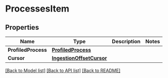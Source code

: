 # ProcessesItem

## Properties

Name | Type | Description | Notes
------------ | ------------- | ------------- | -------------
**ProfiledProcess** | [**ProfiledProcess**](ProfiledProcess.md) |  | 
**Cursor** | [**IngestionOffsetCursor**](IngestionOffsetCursor.md) |  | 

[[Back to Model list]](../README.md#documentation-for-models) [[Back to API list]](../README.md#documentation-for-api-endpoints) [[Back to README]](../README.md)


